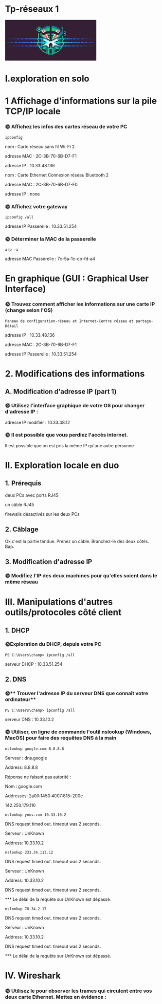 # Tp-réseaux 1 
![Alt text](image.png)

# I.exploration en solo

# 1 Affichage d'informations sur la pile TCP/IP locale

### 🌞 Affichez les infos des cartes réseau de votre PC 

```
ipconfig
```
nom : Carte réseau sans fil Wi-Fi 2

adresse MAC : 2C-3B-70-6B-D7-F1

adresse IP : 10.33.48.136

nom : Carte Ethernet Connexion réseau Bluetooth 2

adresse MAC : 2C-3B-70-6B-D7-F0

adresse IP : none

### 🌞 Affichez votre gateway

```
ipconfig /all
```
adresse IP Passerelle : 10.33.51.254

### 🌞 Déterminer la MAC de la passerelle

```
arp -a 
```
adresse MAC Passerelle : 7c-5a-1c-cb-fd-a4

# En graphique (GUI : Graphical User Interface)

### 🌞 Trouvez comment afficher les informations sur une carte IP (change selon l'OS)

```
Paneau de configuration-réseau et Internet-Centre réseau et partage-Détail
```

adresse IP : 10.33.48.136

adresse MAC : 2C-3B-70-6B-D7-F1

adresse IP Passerelle : 10.33.51.254

# 2. Modifications des informations 

## A. Modification d'adresse IP (part 1)

### 🌞 Utilisez l'interface graphique de votre OS pour changer d'adresse IP :

adresse IP modifier : 10.33.48.12

### 🌞 Il est possible que vous perdiez l'accès internet.

Il est possible que on est pris la même IP qu'une autre personne

# II. Exploration locale en duo

## 1. Prérequis

deux PCs avec ports RJ45

un câble RJ45

firewalls désactivés sur les deux PCs

## 2. Câblage

Ok c'est la partie tendue. Prenez un câble. Branchez-le des deux côtés. Bap.

## 3. Modification d'adresse IP

### 🌞 Modifiez l'IP des deux machines pour qu'elles soient dans le même réseau

# III. Manipulations d'autres outils/protocoles côté client

## 1. DHCP

### 🌞Exploration du DHCP, depuis votre PC
```
PS C:\Users\champ> ipconfig /all
```
serveur DHCP :  10.33.51.254

## 2. DNS

### 🌞** Trouver l'adresse IP du serveur DNS que connaît votre ordinateur**
```
PS C:\Users\champ> ipconfig /all
```
serveur DNS : 10.33.10.2

### 🌞 Utiliser, en ligne de commande l'outil nslookup (Windows, MacOS) pour faire des requêtes DNS à la main

```
nslookup google.com 8.8.8.8
```
Serveur :   dns.google

Address:  8.8.8.8

Réponse ne faisant pas autorité :

Nom :    google.com

Addresses:  2a00:1450:4007:818::200e

 142.250.179.110
```
nslookup ynov.com 10.33.10.2
```
DNS request timed out.
    timeout was 2 seconds.

Serveur :   UnKnown

Address:  10.33.10.2
```
nslookup 231.34.113.12
```
DNS request timed out.
    timeout was 2 seconds.

Serveur :   UnKnown

Address:  10.33.10.2

DNS request timed out.
    timeout was 2 seconds.

*** Le délai de la requête sur UnKnown est dépassé.
```
nslookup 78.34.2.17
```

DNS request timed out.
    timeout was 2 seconds.

Serveur :   UnKnown

Address:  10.33.10.2

DNS request timed out.
    timeout was 2 seconds.

*** Le délai de la requête sur UnKnown est dépassé.

# IV. Wireshark 

### 🌞 Utilisez le pour observer les trames qui circulent entre vos deux carte Ethernet. Mettez en évidence :